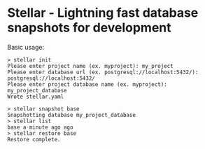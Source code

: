 Stellar - Lightning fast database snapshots for development
=======

Basic usage:

```
> stellar init
Please enter project name (ex. myproject): my_project
Please enter database url (ex. postgresql://localhost:5432/): postgresql://localhost:5432/
Please enter project database name (ex. myproject): my_project_database
Wrote stellar.yaml

> stellar snapshot base
Snapshotting database my_project_database
> stellar list
base a minute ago ago
> stellar restore base
Restore complete.
```

